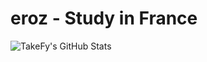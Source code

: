# eroz - Study in France

 <img align="left" alt="TakeFy's GitHub Stats" src="https://github-readme-stats.vercel.app/api?username=erozzzz&show_icons=true&hide_border=true&theme=tokyonight" />
